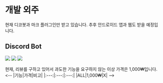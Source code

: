 # 개발 외주
현재 디코봇과 마크 플러그인만 받고 있습니다.
추후 안드로이드 앱과 웹도 받을 예정입니다.

## Discord Bot
<img src="https://img.shields.io/badge/typescript-3178C6?style=for-the-badge&logo=typescript&logoColor=white"> <img src="https://img.shields.io/badge/discord.js-5865F2?style=for-the-badge&logo=discord&logoColor=white"> <img src="https://img.shields.io/badge/mysql-4479A1?style=for-the-badge&logo=mysql&logoColor=white">

현재, 
리뷰를 구하고 있어서 과도한 기능을 요구하지 않는 이상 가격은 1,000₩입니다.
<--
|기능|가격|비고|
|:---:|:---:|:---:|
|ALL|1,000₩|X|
-->
